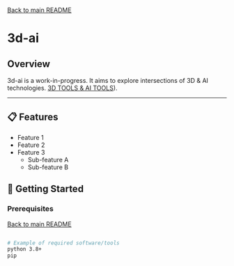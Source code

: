 [Back to main README](README.md)
# 3d-ai

## Overview
3d-ai is a work-in-progress. It aims to explore intersections of 3D & AI technologies.
[3D TOOLS & AI TOOLS](https://github.com/lionbrush/context-streams-for-applied-AI)).

---

## 📋 Features
- Feature 1
- Feature 2
- Feature 3
  - Sub-feature A
  - Sub-feature B

## 🚀 Getting Started

### Prerequisites

[Back to main README](README.md)
```bash

# Example of required software/tools
python 3.8+
pip
